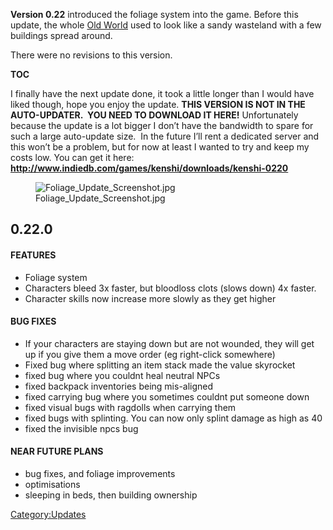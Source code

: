 **Version 0.22** introduced the foliage system into the game. Before
this update, the whole [Old World](Old_World.md "wikilink") used to look
like a sandy wasteland with a few buildings spread around.

There were no revisions to this version.

__TOC__

I finally have the next update done, it took a little longer than I
would have liked though, hope you enjoy the update. **THIS VERSION IS
NOT IN THE AUTO-UPDATER.  YOU NEED TO DOWNLOAD IT HERE!** Unfortunately
because the update is a lot bigger I don’t have the bandwidth to spare
for such a large auto-update size.  In the future I’ll rent a dedicated
server and this won’t be a problem, but for now at least I wanted to try
and keep my costs low. You can get it here:
**<http://www.indiedb.com/games/kenshi/downloads/kenshi-0220>**

<figure>
<img src="Foliage_Update_Screenshot.jpg"
title="Foliage_Update_Screenshot.jpg" />
<figcaption>Foliage_Update_Screenshot.jpg</figcaption>
</figure>

## 0.22.0

#### FEATURES

- Foliage system
- Characters bleed 3x faster, but bloodloss clots (slows down) 4x
  faster.
- Character skills now increase more slowly as they get higher

#### BUG FIXES

- If your characters are staying down but are not wounded, they will get
  up if you give them a move order (eg right-click somewhere)
- Fixed bug where splitting an item stack made the value skyrocket
- fixed bug where you couldnt heal neutral NPCs
- fixed backpack inventories being mis-aligned
- fixed carrying bug where you sometimes couldnt put someone down
- fixed visual bugs with ragdolls when carrying them
- fixed bugs with splinting. You can now only splint damage as high as
  40
- fixed the invisible npcs bug

#### NEAR FUTURE PLANS

- bug fixes, and foliage improvements
- optimisations
- sleeping in beds, then building ownership

[Category:Updates](Category:Updates "wikilink")